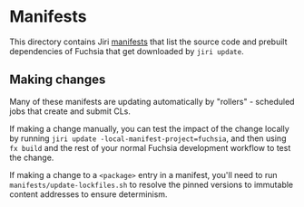 # Manifests

This directory contains Jiri
[manifests](https://fuchsia.googlesource.com/jiri/+/HEAD/manifest.md)
that list the source code and prebuilt dependencies of Fuchsia that get
downloaded by `jiri update`.

## Making changes

Many of these manifests are updating automatically by "rollers" - scheduled jobs
that create and submit CLs.

If making a change manually, you can test the impact of the change locally by
running `jiri update -local-manifest-project=fuchsia`, and then using `fx build`
and the rest of your normal Fuchsia development workflow to test the change.

If making a change to a `<package>` entry in a manifest, you'll need to run
`manifests/update-lockfiles.sh` to resolve the pinned versions to immutable
content addresses to ensure determinism.
